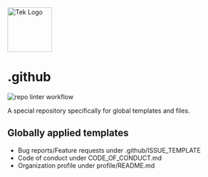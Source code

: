 <picture>
  <source media="(prefers-color-scheme: dark)" srcset="https://theme.tekcloud.com/prod/github/tek-logo-round-dark-mode.png" width="100px">
  <source media="(prefers-color-scheme: light)" srcset="https://theme.tekcloud.com/prod/github/tek-logo-round-light-mode.png" width="100px">
  <img alt="Tek Logo" src="https://theme.tekcloud.com/prod/github/tek-logo-round-light-mode.png" width="100px">
</picture>

# .github
![repo linter workflow](https://github.com/tektronix/.github/actions/workflows/tek-repo-lint.yml/badge.svg)

A special repository specifically for global templates and files.

## Globally applied templates

- Bug reports/Feature requests under .github/ISSUE_TEMPLATE
- Code of conduct under CODE_OF_CONDUCT.md
- Organization profile under profile/README.md
